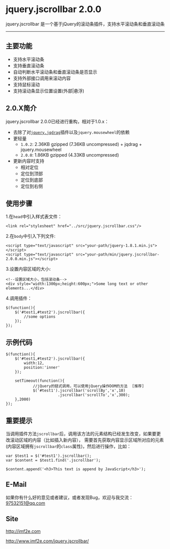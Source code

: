 ﻿# jquery.jscrollbar 2.0.0

jquery.jscrollbar 是一个基于jQuery的滚动条插件，支持水平滚动条和垂直滚动条

---------------


## 主要功能

* 支持水平滚动条
* 支持垂直滚动条
* 自动判断水平滚动条和垂直滚动条是否显示
* 支持外部接口调用来滚动内容
* 支持鼠标滚动
* 支持滚动条显示位置设置(外部|悬浮)

## 2.0.X简介

jquery.jscrollbar 2.0.0已经进行重构，相对于1.0.x：

* 去除了对[`jquery.jqdrag`](https://github.com/daiying-zhang/jquery.jqdrag)插件以及`jquery.mousewheel`的依赖
* 更轻量
    * `1.0.2`: 2.36KB gzipped (7.36KB uncompressed) + jqdrag + jquery.mousewheel
    * `2.0.0`: 1.86KB gzipped (4.33KB uncompressed)
* 更新内容时支持
    * 相对定位
    * 定位到顶部
    * 定位到底部
    * 定位到右侧
    
## 使用步骤

1.在`head`中引入样式表文件：

    <link rel="stylesheet" href="../src/jquery.jscrollbar.css"/>

2.在`body`中引入下列文件:

    <script type="text/javascript" src="your-path/jquery-1.8.1.min.js"></script>
    <script type="text/javascript" src="your-path/min/jquery.jscrollbar-2.0.0.min.js"></script>
    
3.设置内容区域的大小:

    <!--设置区域大小，包括滚动条-->
    <div style="width:1300px;height:600px;">Some long text or other elements...</div>
    
4.调用插件：

    $(function(){
        $('#test1,#test2').jscrollbar({
            //some options
        });
    });
    
## 示例代码

    $(function(){
        $('#test1,#test2').jscrollbar({
            width:12, 
            position:'inner'
        });

        setTimeout(function(){
                //jQuery的链式调用，可以使用jQuery操作DOM的方法  [推荐]
                $('#test1').jscrollbar('scrollBy','x',10)
                           .jscrollbar('scrollTo','x',300);
        },2000)
    });

## 重要提示

当调用插件方法`jscrollbar`后，调用该方法的元素结构已经发生改变，如果要更改滚动区域的内容（比如插入新内容），
需要首先获取内容显示区域所对应的元素(内容区域拥有`jscrollbar`的`class`属性)，然后进行操作，比如：

    var $test1 = $('#test1').jscrollbar();
    var $content = $test1.find('.jscrollbar');

    $content.append('<h3>This text is append by JavaScript</h3>');

## E-Mail

如果你有什么好的意见或者建议，或者发现Bug，欢迎与我交流：
<97532151@qq.com>

## Site

<http://imf2e.com>

<http://www.imf2e.com/jquery.jscrollbar/>

